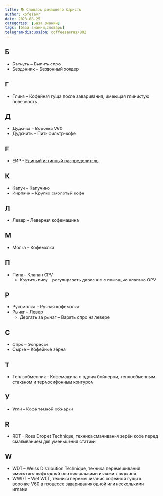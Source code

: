 ```yaml
---
title: 📚 Словарь домашнего баристы 
author: kofezavr
date: 2023-08-25
categories: [База знаний]
tags: [база знаний,словарь]
telegram-discussion: coffeesaurus/802
--- 
```


## Б
- Бахнуть – Выпить спро
- Бездонник – Бездонный холдер

## Г
- Глина – Кофейная гуща после заваривания, имеющая глинистую поверность

## Д
- Дудонка – Воронка V60
- Дудонить – Пить фильтр-кофе

## Е
- ЕИР – [Единый истинный распределитель](https://kofezavr.ru/posts/2022/08/08/еир)

## К
- Капуч – Капучино
- Кирпичи – Крупно смолотый кофе

## Л
- Левер – Леверная кофемашина

## М
- Молка – Кофемолка

## П
- Пипа – Клапан OPV
	- Крутить пипу – регулировать давление с помощью клапана OPV

## Р
- Рукомолка – Ручная кофемолка
- Рычаг – Левер
	- Дергать за рычаг – Варить спро на левере

## С
- Спро – Эспрессо
- Сырье – Кофейные зёрна

## Т
- Теплообменник – Кофемашина с одним бойлером, теплообменным стаканом и термосифонным контуром

## У
- Угли – Кофе темной обжарки

## R
- RDT – Ross Droplet Technique, техника смачивания зерён кофе перед смалыванием для уменьшения статики

## W
- WDT – Weiss Distribution Technique, техника перемешивания смолотого кофе одной или несколькими иглами в корзине
- WWDT – Wet WDT, техника перемешивания кофейной гущи в воронке V60 в процессе заваривания одной или несколькими иглами